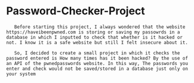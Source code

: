 # Password-Checker-Project

       Before starting this project, I always wondered that the website https://haveibeenpwned.com is storing or saving my passowrds in a database in which I inputted to check that whether is it hacked or not. I know it is a safe website but still I felt insecure about it.

       So, I decided to create a small project in which it checks the password entered is How many times has it been hacked? By the use of an API of the pwnedpasswords website. In this way, The passwords you enter and check would not be saved/stored in a database just only on your system
